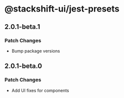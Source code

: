 # @stackshift-ui/jest-presets

## 2.0.1-beta.1

### Patch Changes

- Bump package versions

## 2.0.1-beta.0

### Patch Changes

- Add UI fixes for components
